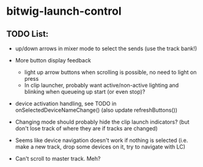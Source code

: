 # bitwig-launch-control

## TODO List:

* up/down arrows in mixer mode to select the sends (use the track bank!)

* More button display feedback
  - light up arrow buttons when scrolling is possible, no need to light on press
  - In clip launcher, probably want active/non-active lighting and blinking when queueing up start (or even stop)?

* device activation handling, see TODO in onSelectedDeviceNameChange() (also update refreshButtons())

* Changing mode should probably hide the clip launch indicators? (but don't lose track of where they are if tracks are changed)

* Seems like device navigation doesn't work if nothing is selected (i.e. make a new track, drop some devices on it, try to navigate with LC)

* Can't scroll to master track. Meh?

